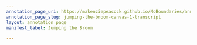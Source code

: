 ```yaml
---
annotation_page_uri: https://makenziepeacock.github.io/NoBoundaries/annotations/jumping-the-broom-canvas-1-transcript.json
annotation_page_slug: jumping-the-broom-canvas-1-transcript
layout: annotation_page
manifest_label: Jumping the Broom

---
```

